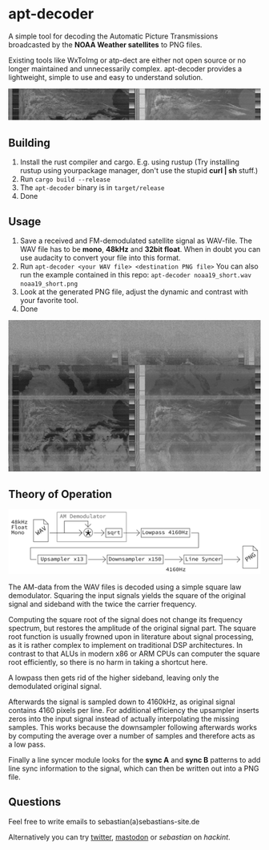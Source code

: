 apt-decoder
===========
A simple tool for decoding the Automatic Picture Transmissions broadcasted
by the **NOAA Weather satellites** to PNG files.

Existing tools like WxToImg or atp-dect are either not open source or no longer maintained
and unnecessarily complex.
apt-decoder provides a lightweight, simple to use and easy to understand solution.

![short sample](noaa19_short.png)


Building
--------
1. Install the rust compiler and cargo.
    E.g. using rustup (Try installing rustup using yourpackage manager,
    don't use the stupid **curl | sh** stuff.)
2. Run `cargo build --release`
3. The `apt-decoder` binary is in `target/release`
4. Done


Usage
-----
1. Save a received and FM-demodulated satellite signal as WAV-file.
    The WAV file has to be **mono**, **48kHz** and **32bit float**.
    When in doubt you can use audacity to convert your file into this format.
2. Run `apt-decoder <your WAV file> <destination PNG file>`
    You can also run the example contained in this repo:
    `apt-decoder noaa19_short.wav noaa19_short.png`
3. Look at the generated PNG file, adjust the dynamic and contrast with your favorite tool.
4. Done

![long sample](example.png)

Theory of Operation
-------------------
![flowgraph](flow.png)

The AM-data from the WAV files is decoded using a simple square law demodulator.
Squaring the input signals yields the square of the original signal
and sideband with the twice the carrier frequency.

Computing the square root of the signal does not change its frequency spectrum,
but restores the amplitude of the original signal part.
The square root function is usually frowned upon in literature about signal processing,
as it is rather complex to implement on traditional DSP architectures.
In contrast to that ALUs in modern x86 or ARM CPUs can computer the square root efficiently,
so there is no harm in taking a shortcut here.

A lowpass then gets rid of the higher sideband, leaving only the demodulated original signal.

Afterwards the signal is sampled down to 4160kHz,
as original signal contains 4160 pixels per line.
For additional efficiency the upsampler inserts zeros into the input signal instead
of actually interpolating the missing samples.
This works because the downsampler following afterwards works by computing the average
over a number of samples and therefore acts as a low pass.

Finally a line syncer module looks for the **sync A** and **sync B** patterns to add
line sync information to the signal, which can then be written out into a PNG file.

Questions
---------
Feel free to write emails to sebastian(a)sebastians-site.de

Alternatively you can try [twitter](https://twitter.com/l_h_hacker), [mastodon](https://chaos.social/@sebastian) or *sebastian* on *hackint*.
